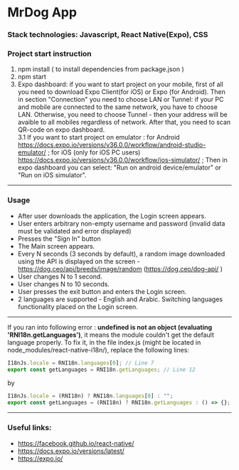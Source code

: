 # MrDog App
### Stack technologies: Javascript, React Native(Expo), CSS

### Project start instruction 

1. npm install ( to install dependencies from package.json )
2. npm start
3. Expo dashboard: if you want to start project on your mobile, first of all you need to download Expo Client(for iOS) or Expo (for Android). Then in section "Connection" you need to choose LAN or Tunnel: if your PC and mobile are connected to the same network, you have to choose LAN. Otherwise, you need to choose Tunnel - then your address will be avaible to all mobiles regardless of network. After that, you need to scan QR-code on expo dashboard.  
3.1 If you want to start project on emulator : for Android  https://docs.expo.io/versions/v36.0.0/workflow/android-studio-emulator/  ; 
for iOS  (only for iOS PC users)  https://docs.expo.io/versions/v36.0.0/workflow/ios-simulator/  ; Then in expo dashboard you can select: "Run on android device/emulator" or "Run on iOS simulator".

---
### Usage
* After user downloads the application, the Login screen appears.
* User enters arbitrary non-empty username and password (invalid data must be validated and error displayed)
* Presses the "Sign In" button
* The Main screen appears.
* Every N seconds (3 seconds by default), a random image downloaded using the API is displayed on the screen - https://dog.ceo/api/breeds/image/random (https://dog.ceo/dog-api/ )
* User changes N to 1 second.
* User changes N to 10 seconds.
* User presses the exit button and enters the Login screen.
* 2 languages ​​are supported - English and Arabic. Switching languages functionality placed ​​on the Login screen.
---
If you ran into following error : **undefined is not an object (evaluating 'RNI18n.getLanguages')**, it means the module couldn't get the default language properly. To fix it, in the file index.js (might be located in node_modules/react-native-i18n/), replace the following lines:

```javascript
I18nJs.locale = RNI18n.languages[0]; // Line 7  
export const getLanguages = RNI18n.getLanguages; // Line 12
```

by

```javascript
I18nJs.locale = (RNI18n) ? RNI18n.languages[0] : "";
export const getLanguages = (RNI18n) ? RNI18n.getLanguages : () => {};
```

---
### Useful links:  
* https://facebook.github.io/react-native/
* https://docs.expo.io/versions/latest/
* https://expo.io/
  